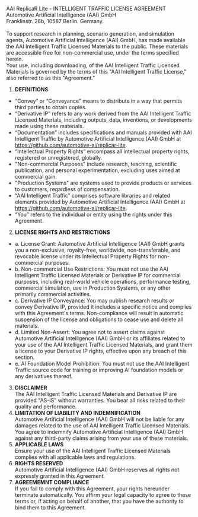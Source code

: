 AAI ReplicaR Lite - INTELLIGENT TRAFFIC LICENSE AGREEMENT<br/>
Automotive Artificial Intelligence (AAI) GmbH<br/>
Franklinstr. 26b, 10587 Berlin. Germany.<br/>
<br/>
To support research in planning, scenario generation, and simulation agents, Automotive Artificial Intelligence (AAI) GmbH, has made available the AAI Intelligent Traffic Licensed Materials to the public. These materials are accessible free for non-commercial use, under the terms specified herein.<br/>
Your use, including downloading, of the AAI Intelligent Traffic Licensed Materials is governed by the terms of this "AAI Intelligent Traffic License," also referred to as this "Agreement."<br/>
1. __DEFINITIONS__
- “Convey” or “Conveyance” means to distribute in a way that permits third parties to obtain copies.
- “Derivative IP” refers to any work derived from the AAI Intelligent Traffic Licensed Materials, including outputs, data, inventions, or developments made using these materials.
- “Documentation” includes specifications and manuals provided with AAI Intelligent Traffic by Automotive Artificial Intelligence (AAI) GmbH at https://github.com/automotive-ai/replicar-lite.
- “Intellectual Property Rights” encompass all intellectual property rights, registered or unregistered, globally.
- "Non-commercial Purposes" include research, teaching, scientific publication, and personal experimentation, excluding uses aimed at commercial gain.
- "Production Systems" are systems used to provide products or services to customers, regardless of compensation.
- “AAI Intelligent Traffic” comprises software libraries and related elements provided by Automotive Artificial Intelligence (AAI) GmbH at https://github.com/automotive-ai/replicar-lite.
- “You” refers to the individual or entity using the rights under this Agreement.
2. __LICENSE RIGHTS AND RESTRICTIONS__ <br/>
- a. License Grant: Automotive Artificial Intelligence (AAI) GmbH grants you a non-exclusive, royalty-free, worldwide, non-transferable, and revocable license under its Intellectual Property Rights for non-commercial purposes.<br/>
- b. Non-commercial Use Restrictions: You must not use the AAI Intelligent Traffic Licensed Materials or Derivative IP for commercial purposes, including real-world vehicle operations, performance testing, commercial simulation, use in Production Systems, or any other primarily commercial activities.<br/>
- c. Derivative IP Conveyance: You may publish research results or convey Derivative IP, provided it includes a specific notice and complies with this Agreement's terms. Non-compliance will result in automatic suspension of the license and obligations to cease use and delete all materials.<br/>
- d. Limited Non-Assert: You agree not to assert claims against Automotive Artificial Intelligence (AAI) GmbH or its affiliates related to your use of the AAI Intelligent Traffic Licensed Materials, and grant them a license to your Derivative IP rights, effective upon any breach of this section.
- e. AI Foundation Model Prohibition: You must not use the AAI Intelligent Traffic source code for training or improving AI foundation models or any derivatives thereof.<br/>
3. __DISCLAIMER__ <br/>
   The AAI Intelligent Traffic Licensed Materials and Derivative IP are provided "AS-IS" without warranties. You bear all risks related to their quality and performance.
4. __LIMITATION OF LIABILITY AND INDEMNIFICATION__ <br/>
   Automotive Artificial Intelligence (AAI) GmbH will not be liable for any damages related to the use of AAI Intelligent Traffic Licensed Materials. You agree to indemnify Automotive Artificial Intelligence (AAI) GmbH against any third-party claims arising from your use of these materials. <br/>
5. __APPLICABLE LAWS__ <br/>
   Ensure your use of the AAI Intelligent Traffic Licensed Materials complies with all applicable laws and regulations. <br/>
6. __RIGHTS RESERVED__ <br/>
  Automotive Artificial Intelligence (AAI) GmbH reserves all rights not expressly granted in this Agreement. <br/>
7. __AGREEMEMNT COMPLIANCE__ <br/>
 If you fail to comply with this Agreement, your rights hereunder terminate automatically. You affirm your legal capacity to agree to these terms or, if acting on behalf of another, that you have the authority to bind them to this Agreement.
